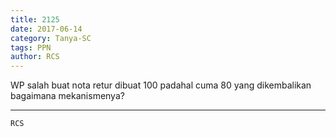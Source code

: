 ```yaml
---
title: 2125
date: 2017-06-14
category: Tanya-SC
tags: PPN
author: RCS
---
```


WP salah buat nota retur dibuat 100 padahal cuma 80 yang dikembalikan bagaimana mekanismenya?

---



`RCS`
